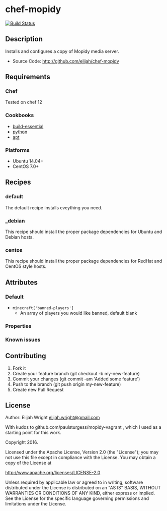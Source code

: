 # chef-mopidy
[![Build Status](https://travis-ci.org/elijah/chef-mopid.svg?branch=master)](https://travis-ci.org/elijah/chef-mopidy)

## Description

Installs and configures a copy of Mopidy media server.

* Source Code: http://github.com/elijah/chef-mopidy

## Requirements

### Chef

Tested on chef 12

### Cookbooks

* [build-essential](http://community.opscode.com/cookbooks/build-essential)
* [python](http://community.opscode.com/cookbooks/python)
* [apt](http://community.opscode.com/cookbooks/apt)

### Platforms

* Ubuntu 14.04+
* CentOS 7.0+

## Recipes

### default

The default recipe installs eveything you need.

### _debian

This recipe should install the proper package dependencies for Ubuntu and Debian hosts.

### centos

This recipe should install the proper package dependencies for RedHat and CentOS style hosts.

## Attributes

### Default

* `minecraft['banned-players']`
  - An array of players you would like banned, default blank


### Properties


### Known issues


## Contributing

1. Fork it
2. Create your feature branch (git checkout -b my-new-feature)
3. Commit your changes (git commit -am 'Added some feature')
4. Push to the branch (git push origin my-new-feature)
5. Create new Pull Request

## License

Author: Elijah Wright <elijah.wright@gmail.com>

With kudos to github.com/paulsturgess/mopidy-vagrant , which I used as a starting point for this work. 

Copyright 2016.

Licensed under the Apache License, Version 2.0 (the "License");
you may not use this file except in compliance with the License.
You may obtain a copy of the License at

http://www.apache.org/licenses/LICENSE-2.0

Unless required by applicable law or agreed to in writing, software
distributed under the License is distributed on an "AS IS" BASIS,
WITHOUT WARRANTIES OR CONDITIONS OF ANY KIND, either express or implied.
See the License for the specific language governing permissions and
limitations under the License.
